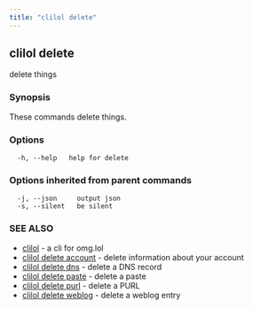 ```yaml
---
title: "clilol delete"
---
```

## clilol delete

delete things

### Synopsis

These commands delete things.

### Options

```
  -h, --help   help for delete
```

### Options inherited from parent commands

```
  -j, --json     output json
  -s, --silent   be silent
```

### SEE ALSO

* [clilol](clilol.md)	 - a cli for omg.lol
* [clilol delete account](clilol_delete_account.md)	 - delete information about your account
* [clilol delete dns](clilol_delete_dns.md)	 - delete a DNS record
* [clilol delete paste](clilol_delete_paste.md)	 - delete a paste
* [clilol delete purl](clilol_delete_purl.md)	 - delete a PURL
* [clilol delete weblog](clilol_delete_weblog.md)	 - delete a weblog entry

